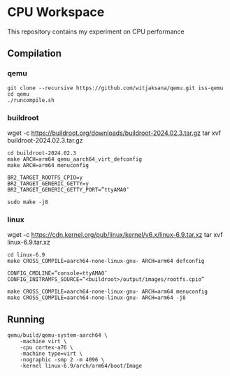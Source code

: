 # CPU Workspace
This repository contains my experiment on CPU performance

## Compilation
### qemu
```
git clone --recursive https://github.com/witjaksana/qemu.git iss-qemu
cd qemu
./runcompile.sh
```

### buildroot
wget -c https://buildroot.org/downloads/buildroot-2024.02.3.tar.gz
tar xvf buildroot-2024.02.3.tar.gz
```
cd buildroot-2024.02.3
make ARCH=arm64 qemu_aarch64_virt_defconfig
make ARCH=arm64 menuconfig

BR2_TARGET_ROOTFS_CPIO=y
BR2_TARGET_GENERIC_GETTY=y
BR2_TARGET_GENERIC_GETTY_PORT=”ttyAMA0″

sudo make -j8
```

### linux
wget -c https://cdn.kernel.org/pub/linux/kernel/v6.x/linux-6.9.tar.xz
tar xvf linux-6.9.tar.xz

```
cd linux-6.9
make CROSS_COMPILE=aarch64-none-linux-gnu- ARCH=arm64 defconfig

CONFIG_CMDLINE=”console=ttyAMA0″
CONFIG_INITRAMFS_SOURCE=”<buildroot>/output/images/rootfs.cpio”

make CROSS_COMPILE=aarch64-none-linux-gnu- ARCH=arm64 menuconfig
make CROSS_COMPILE=aarch64-none-linux-gnu- ARCH=arm64 -j8
```

## Running
```
qemu/build/qemu-system-aarch64 \
	-machine virt \
	-cpu cortex-a76 \
	-machine type=virt \ 
	-nographic -smp 2 -m 4096 \
	-kernel linux-6.9/arch/arm64/boot/Image
```
